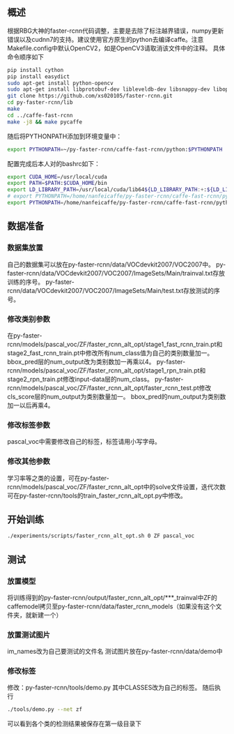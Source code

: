 ## 概述
根据RBG大神的faster-rcnn代码调整，主要是去除了标注越界错误，numpy更新错误以及cudnn7的支持。建议使用官方原生的python去编译caffe。注意Makefile.config中默认OpenCV2，如是OpenCV3请取消该文件中的注释。
具体命令顺序如下
```bash
pip install cython  
pip install easydict  
sudo apt-get install python-opencv
sudo apt-get install libprotobuf-dev libleveldb-dev libsnappy-dev libopencv-dev libboost-all-dev libhdf5-serial-dev libgflags-dev libgoogle-glog-dev liblmdb-dev protobuf-compiler
git clone https://github.com/xs020105/faster-rcnn.git
cd py-faster-rcnn/lib
make
cd ../caffe-fast-rcnn
make -j8 && make pycaffe
```
随后将PYTHONPATH添加到环境变量中：
```bash
export PYTHONPATH=~/py-faster-rcnn/caffe-fast-rcnn/python:$PYTHONPATH 
```
配置完成后本人对的bashrc如下：
```bash
export CUDA_HOME=/usr/local/cuda
export PATH=$PATH:$CUDA_HOME/bin
export LD_LIBRARY_PATH=/usr/local/cuda/lib64${LD_LIBRARY_PATH:+:${LD_LIBRARY_PATH}}
# export PYTHONPATH=/home/nanfeicaffe/py-faster-rcnn/caffe-fast-rcnn/python/caffe:$PYTHONPATH 
export PYTHONPATH=/home/nanfeicaffe/py-faster-rcnn/caffe-fast-rcnn/python:$PYTHONPATH 
```
## 数据准备
### 数据集放置
自己的数据集可以放在py-faster-rcnn/data/VOCdevkit2007/VOC2007中。
py-faster-rcnn/data/VOCdevkit2007/VOC2007/ImageSets/Main/trainval.txt存放训练的序号。
py-faster-rcnn/data/VOCdevkit2007/VOC2007/ImageSets/Main/test.txt存放测试的序号。
### 修改类别参数
在py-faster-rcnn/models/pascal_voc/ZF/faster_rcnn_alt_opt/stage1_fast_rcnn_train.pt和stage2_fast_rcnn_train.pt中修改所有num_class值为自己的类别数量加一。
bbox_pred层的num_output改为类别数加一再乘以4。
py-faster-rcnn/models/pascal_voc/ZF/faster_rcnn_alt_opt/stage1_rpn_train.pt和stage2_rpn_train.pt修改input-data层的num_class。
py-faster-rcnn/models/pascal_voc/ZF/faster_rcnn_alt_opt/faster_rcnn_test.pt修改cls_score层的num_output为类别数量加一。
bbox_pred的num_output为类别数加一以后再乘4。
### 修改标签参数
pascal_voc中需要修改自己的标签，标签请用小写字母。
### 修改其他参数
学习率等之类的设置，可在py-faster-rcnn/models/pascal_voc/ZF/faster_rcnn_alt_opt中的solve文件设置，迭代次数可在py-faster-rcnn/tools的train_faster_rcnn_alt_opt.py中修改。
## 开始训练
```bash
./experiments/scripts/faster_rcnn_alt_opt.sh 0 ZF pascal_voc
```
## 测试
### 放置模型
将训练得到的py-faster-rcnn/output/faster_rcnn_alt_opt/***_trainval中ZF的caffemodel拷贝至py-faster-rcnn/data/faster_rcnn_models（如果没有这个文件夹，就新建一个）
### 放置测试图片
im_names改为自己要测试的文件名
测试图片放在py-faster-rcnn/data/demo中
### 修改标签
修改：py-faster-rcnn/tools/demo.py
其中CLASSES改为自己的标签。
随后执行
```bash
./tools/demo.py --net zf  
```
可以看到各个类的检测结果被保存在第一级目录下 